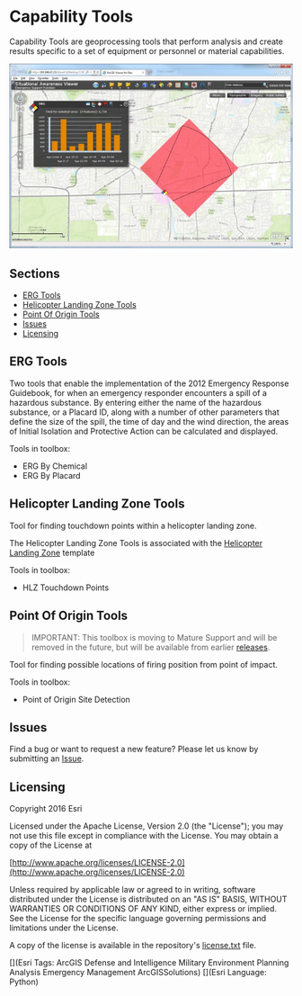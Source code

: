 # Capability Tools

Capability Tools are geoprocessing tools that perform analysis and create results specific to a set of equipment or personnel or material capabilities.

![Image of repository-template](capability_screenshot.jpg)

## Sections

* [ERG Tools](#erg-tools)
* [Helicopter Landing Zone Tools](#helicopter-landing-zone-tools)
* [Point Of Origin Tools](#point-of-origin-tools)
* [Issues](#issues)
* [Licensing](#licensing)

## ERG Tools

Two tools that enable the implementation of the 2012 Emergency Response Guidebook, for when an emergency responder encounters a spill of a hazardous substance. By entering either the name of the hazardous substance, or a Placard ID, along with a number of other parameters that define the size of the spill, the time of day and the wind direction, the areas of Initial Isolation and Protective Action can be calculated and displayed.

Tools in toolbox:
* ERG By Chemical
* ERG By Placard

## Helicopter Landing Zone Tools

Tool for finding touchdown points within a helicopter landing zone.

The Helicopter Landing Zone Tools is associated with the 
[Helicopter Landing Zone](http://www.arcgis.com/home/item.html?id=384d223647b24bcf9d2c6fd44f90d17f) template

Tools in toolbox:
* HLZ Touchdown Points

## Point Of Origin Tools

> IMPORTANT: This toolbox is moving to Mature Support and will be removed in the future, but will be available from earlier [releases](https://github.com/Esri/solutions-geoprocessing-toolbox/releases).

Tool for finding possible locations of firing position from point of impact.

Tools in toolbox:
* Point of Origin Site Detection

## Issues

Find a bug or want to request a new feature?  Please let us know by submitting an [Issue](https://github.com/Esri/solutions-geoprocessing-toolbox/issues).

## Licensing

Copyright 2016 Esri

Licensed under the Apache License, Version 2.0 (the "License");
you may not use this file except in compliance with the License.
You may obtain a copy of the License at

   [http://www.apache.org/licenses/LICENSE-2.0](http://www.apache.org/licenses/LICENSE-2.0)

Unless required by applicable law or agreed to in writing, software
distributed under the License is distributed on an "AS IS" BASIS,
WITHOUT WARRANTIES OR CONDITIONS OF ANY KIND, either express or implied.
See the License for the specific language governing permissions and
limitations under the License.

A copy of the license is available in the repository's
[license.txt](license.txt) file.

[](Esri Tags: ArcGIS Defense and Intelligence Military Environment Planning Analysis Emergency Management ArcGISSolutions)
[](Esri Language: Python)
